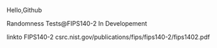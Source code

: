 Hello,Github

Randomness Tests@FIPS140-2
In Developement

linkto FIPS140-2 csrc.nist.gov/publications/fips/fips140-2/fips1402.pdf
